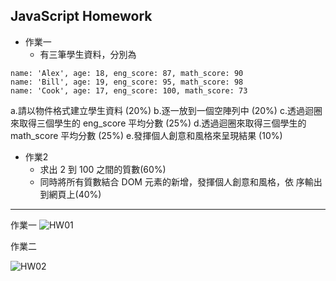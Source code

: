 ## JavaScript Homework

- 作業一
  - 有三筆學生資料，分別為
 
```
name: 'Alex', age: 18, eng_score: 87, math_score: 90
name: 'Bill', age: 19, eng_score: 95, math_score: 98
name: 'Cook', age: 17, eng_score: 100, math_score: 73
``` 


   a.請以物件格式建立學生資料 (20%)
    b.逐一放到一個空陣列中 (20%)
    c.透過迴圈來取得三個學生的 eng_score 平均分數 (25%)
    d.透過迴圈來取得三個學生的 math_score 平均分數 (25%)
    e.發揮個人創意和風格來呈現結果 (10%) 

- 作業2
  - 求出 2 到 100 之間的質數(60%)
  - 同時將所有質數結合 DOM 元素的新增，發揮個人創意和風格，依 序輸出到網頁上(40%)

---

作業一
![HW01](https://i.imgur.com/g1OeLo9.png)

作業二

![HW02](https://i.imgur.com/aoCVsxL.png)
